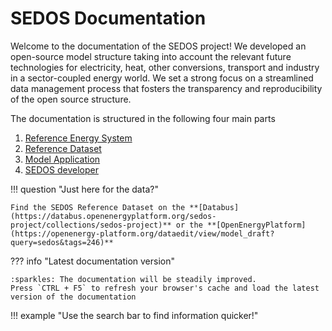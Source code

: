 # SEDOS Documentation

Welcome to the documentation of the SEDOS project!
We developed an open-source model structure taking into account the relevant future technologies 
for electricity, heat, other conversions, transport and industry in a sector-coupled energy world. 
We set a strong focus on a streamlined data management process that fosters the transparency and reproducibility of the 
open source structure. 

The documentation is structured in the following four main parts 

1. [Reference Energy System](visitor/structure/model_frame.md)
2. [Reference Dataset](./visitor/data_requirements/input_data.md)
3. [Model Application](./visitor/data_requirements/input_data.md)
4. [SEDOS developer](./developer/how_to_contribute_data.md)


!!! question "Just here for the data?" 

    Find the SEDOS Reference Dataset on the **[Databus](https://databus.openenergyplatform.org/sedos-project/collections/sedos-project)** or the **[OpenEnergyPlatform](https://openenergy-platform.org/dataedit/view/model_draft?query=sedos&tags=246)**


??? info "Latest documentation version"

    :sparkles: The documentation will be steadily improved.
    Press `CTRL + F5` to refresh your browser's cache and load the latest version of the documentation 

!!! example "Use the search bar to find information quicker!" 